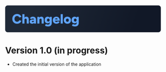 ![Changelog](./markdown-assets/Changelog.png)

# Version 1.0 (in progress)

- Created the initial version of the application
